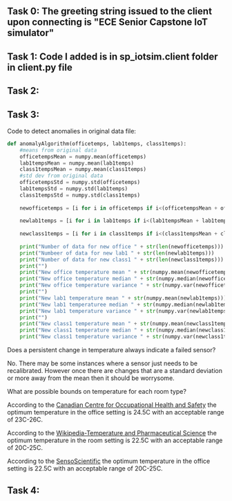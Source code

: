 ## Task 0: The greeting string issued to the client upon connecting is "ECE Senior Capstone IoT simulator"
## Task 1: Code I added is in sp_iotsim.client folder in client.py file
## Task 2: 
## Task 3: 
Code to detect anomalies in original data file:
```python 
def anomalyAlgorithm(officetemps, lab1temps, class1temps):
    #means from original data
    officetempsMean = numpy.mean(officetemps)
    lab1tempsMean = numpy.mean(lab1temps)
    class1tempsMean = numpy.mean(class1temps)
    #std dev from original data
    officetempsStd = numpy.std(officetemps)
    lab1tempsStd = numpy.std(lab1temps)
    class1tempsStd = numpy.std(class1temps)
    
    newofficetemps = [i for i in officetemps if i<(officetempsMean + officetempsStd)  and i>(officetempsMean - officetempsStd)]
    
    newlab1temps = [i for i in lab1temps if i<(lab1tempsMean + lab1tempsStd) and i>(lab1tempsMean - lab1tempsStd)]
    
    newclass1temps = [i for i in class1temps if i<(class1tempsMean + class1tempsStd) and i>(class1tempsMean - class1tempsStd)]
    
    print("Number of data for new office " + str(len(newofficetemps)))
    print("Numbeer of data for new lab1 " + str(len(newlab1temps)))
    print("Number of data for new class1 " + str(len(newclass1temps)))
    print("")
    print("New office temperature mean " + str(numpy.mean(newofficetemps)))
    print("New office temperature median " + str(numpy.median(newofficetemps)))
    print("New office temperature variance " + str(numpy.var(newofficetemps)))
    print("")
    print("New lab1 temperature mean " + str(numpy.mean(newlab1temps)))
    print("New lab1 temperaturee median " + str(numpy.median(newlab1temps)))
    print("New lab1 temperature variance " + str(numpy.var(newlab1temps)))
    print("")
    print("New class1 temperature mean " + str(numpy.mean(newclass1temps)))
    print("New class1 temperature median " + str(numpy.median(newclass1temps)))
    print("New class1 temperature variance " + str(numpy.var(newclass1temps)))
``` 
Does a persistent change in temperature always indicate a failed sensor? 

No. There may be some instances where a sensor just needs to be recalibrated. However once there are changes that are a 
standard deviation or more away from the mean then it should be worrysome. 

What are possible bounds on temperature for each room type?

According to the [Canadian Centre for Occupational Health and Safety](https://www.ccohs.ca/oshanswers/phys_agents/thermal_comfort.html#:~:text=Recommendations%20provided%20by%20CSA%20Z412,of%2020%2D23.5%C2%B0C) the optimum temperature in the office setting is 24.5C with an acceptable range of 23C-26C.
    
According to the [Wikipedia-Temperature and Pharmaceutical Science](https://en.wikipedia.org/wiki/Talk%3ARoom_temperature#:~:text=20%C2%B0C%20to%2025,listed%20on%20many%20pharmaceutical%20products.) the optimum temperature in the room setting is 22.5C with an acceptable range of 20C-25C.
    
According to the [SensoScientific](https://www.sensoscientific.com/blog-maintain-laboratory-temperature-humidity/#:~:text=In%20the%20United%20States%2C%20the,Other%20standards%20exist.) the optimum temperature in the office setting is 22.5C with an acceptable range of 20C-25C.
## Task 4: 
